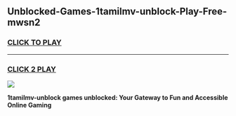 
## Unblocked-Games-1tamilmv-unblock-Play-Free-mwsn2
<h3>
<a href="https://premium76.site?title=1tamilmv-unblock&ref=10A">CLICK TO PLAY</a></h3>
<hr>

<h3>
<a href="https://premium76.site?title=1tamilmv-unblock&ref=10A">CLICK 2 PLAY</a>
  
</h3>

<a href="https://premium76.site?title=1tamilmv-unblock&ref=10A"><img src="https://clearcache.store/games.png"></a>


**1tamilmv-unblock games unblocked: Your Gateway to Fun and Accessible Online Gaming**
